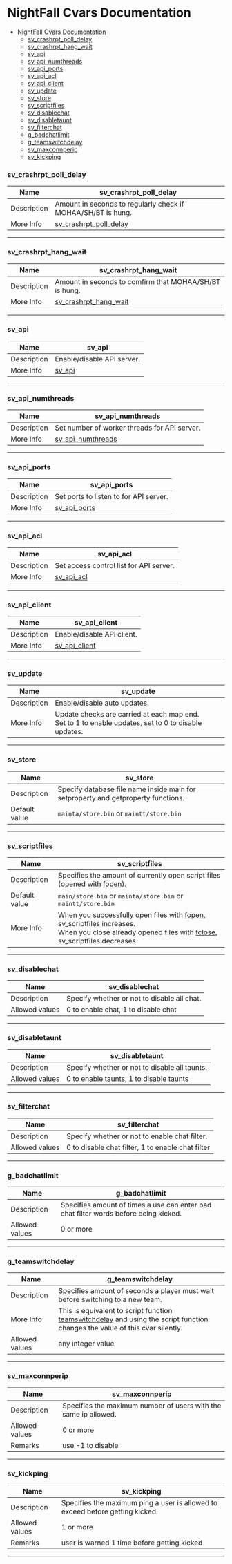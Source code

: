 

# NightFall Cvars Documentation
- [NightFall Cvars Documentation](#nightfall-cvars-documentation)
    - [sv\_crashrpt\_poll\_delay](#sv_crashrpt_poll_delay)
    - [sv\_crashrpt\_hang\_wait](#sv_crashrpt_hang_wait)
    - [sv\_api](#sv_api)
    - [sv\_api\_numthreads](#sv_api_numthreads)
    - [sv\_api\_ports](#sv_api_ports)
    - [sv\_api\_acl](#sv_api_acl)
    - [sv\_api\_client](#sv_api_client)
    - [sv\_update](#sv_update)
    - [sv\_store](#sv_store)
    - [sv\_scriptfiles](#sv_scriptfiles)
    - [sv\_disablechat](#sv_disablechat)
    - [sv\_disabletaunt](#sv_disabletaunt)
    - [sv\_filterchat](#sv_filterchat)
    - [g\_badchatlimit](#g_badchatlimit)
    - [g\_teamswitchdelay](#g_teamswitchdelay)
    - [sv\_maxconnperip](#sv_maxconnperip)
    - [sv\_kickping](#sv_kickping)

### sv_crashrpt_poll_delay
| Name | sv_crashrpt_poll_delay |
|--|--|
| Description | Amount in seconds to regularly check if MOHAA/SH/BT is hung. |
| More Info | [sv_crashrpt_poll_delay](crash_reporter.md#sv_crashrpt_poll_delay)|


---
### sv_crashrpt_hang_wait
| Name | sv_crashrpt_hang_wait |
|--|--|
| Description | Amount in seconds to comfirm that MOHAA/SH/BT is hung. |
| More Info | [sv_crashrpt_hang_wait](crash_reporter.md#sv_crashrpt_hang_wait)|

---
### sv_api
| Name | sv_api |
|--|--|
| Description | Enable/disable API server. |
| More Info | [sv_api](api_server.md#sv_api)|

---
### sv_api_numthreads
| Name | sv_api_numthreads |
|--|--|
| Description | Set number of worker threads for API server. |
| More Info | [sv_api_numthreads](api_server.md#sv_api_numthreads)|

---
### sv_api_ports
| Name | sv_api_ports |
|--|--|
| Description | Set ports to listen to for API server. |
| More Info | [sv_api_ports](api_server.md#sv_api_ports)|

---
### sv_api_acl
| Name | sv_api_acl |
|--|--|
| Description | Set access control list for API server. |
| More Info | [sv_api_acl](api_server.md#sv_api_acl)|

---
### sv_api_client
| Name | sv_api_client |
|--|--|
| Description | Enable/disable API client. |
| More Info | [sv_api_client](api_client.md#sv_api_client)|

---
### sv_update
| Name | sv_update |
|--|--|
| Description | Enable/disable auto updates. |
| More Info | Update checks are carried at each map end.<br> Set to 1 to enable updates, set to 0 to disable updates. |

---
### sv_store
| Name | sv_store |
|--|--|
| Description | Specify database file name inside main for setproperty and getproperty functions. |
| Default value | `mainta/store.bin` or `maintt/store.bin` |

---
### sv_scriptfiles
| Name | sv_scriptfiles |
|--|--|
| Description | Specifies the amount of currently open script files (opened with [fopen](scriptallfuncs.md#fopen)). |
| Default value | `main/store.bin` or `mainta/store.bin` or `maintt/store.bin` |
| More Info | When you successfully open files with [fopen](scriptallfuncs.md#fopen), sv_scriptfiles increases.<br>When you close already opened files with [fclose](scriptallfuncs.md#fclose), sv_scriptfiles decreases. |

---
### sv_disablechat
| Name | sv_disablechat |
|--|--|
| Description | Specify whether or not to disable all chat. |
| Allowed values | 0 to enable chat, 1 to disable chat |

---
### sv_disabletaunt
| Name | sv_disabletaunt |
|--|--|
| Description | Specify whether or not to disable all taunts. |
| Allowed values | 0 to enable taunts, 1 to disable taunts |

---
### sv_filterchat
| Name | sv_filterchat |
|--|--|
| Description | Specify whether or not to enable chat filter. |
| Allowed values | 0 to disable chat filter, 1 to enable chat filter |

---
### g_badchatlimit
| Name | g_badchatlimit |
|--|--|
| Description | Specifies amount of times a use can enter bad chat filter words before being kicked. |
| Allowed values | 0 or more |

---
### g_teamswitchdelay
| Name | g_teamswitchdelay |
|--|--|
| Description | Specifies amount of seconds a player must wait before switching to a new team. |
| More Info | This is equivalent to script function [teamswitchdelay](scriptallfuncs.md#teamswitchdelay) and using the script function changes the value of this cvar silently. |
| Allowed values | any integer value |

---
### sv_maxconnperip
| Name | sv_maxconnperip |
|--|--|
| Description | Specifies the maximum number of users with the same ip allowed. |
| Allowed values | 0 or more |
| Remarks | use -1 to disable |

---
### sv_kickping
| Name | sv_kickping |
|--|--|
| Description | Specifies the maximum ping a user is allowed to exceed before getting kicked. |
| Allowed values | 1 or more |
| Remarks | user is warned 1 time before getting kicked |

---
